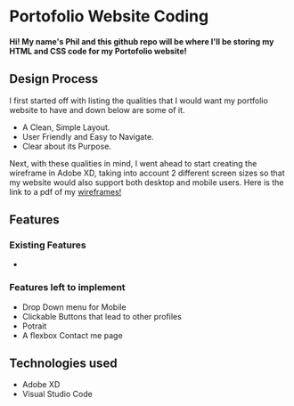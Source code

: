 # Portofolio Website Coding

#### Hi! My name's Phil and this github repo will be where I'll be storing my HTML and CSS code for my Portofolio website!

## Design Process 

I first started off with listing the qualities that I would want my portfolio website to have and down below are some of it.

* A Clean, Simple Layout.
* User Friendly and Easy to Navigate.
* Clear about its Purpose.

Next, with these qualities in mind, I went ahead to start creating the wireframe in Adobe XD, taking into account 2 different screen sizes so that my website would also support both desktop and mobile users. Here is the link to a pdf of my [wireframes!](https://drive.google.com/file/d/1qAvcI0huEjRLnB29Tk3FDEIk5zcOyG8M/view?usp=sharing)

## Features

### Existing Features
* 

### Features left to implement
* Drop Down menu for Mobile
* Clickable Buttons that lead to other profiles
* Potrait
* A flexbox Contact me page

## Technologies used
* Adobe XD
* Visual Studio Code


